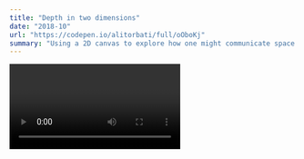 ```yaml
---
title: "Depth in two dimensions"
date: "2018-10"
url: "https://codepen.io/alitorbati/full/oOboKj"
summary: "Using a 2D canvas to explore how one might communicate space in a physically flat environment."
---
```


<Video source="/images/sketches/depth-in-two-dimensions/depth-in-two-dimensions.mp4" />

Sitting around one night I asked myself "How might one convey depth in two dimensions?"

I tackled this project with some succinct, pure JavaScript and no external libraries. All controllable attributes are saved as CSS variables, which are then controlled by a few HTML elements and mouse position.

How would _you_ convey depth in two dimensions?
